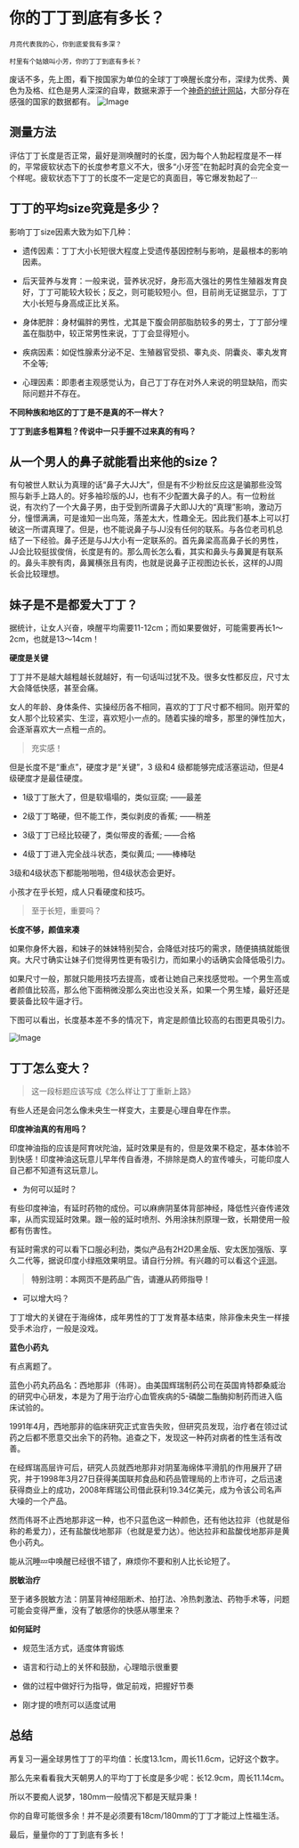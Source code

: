 # 你的丁丁到底有多长？

    月亮代表我的心，你到底爱我有多深？

    村里有个姑娘叫小芳，你的丁丁到底有多长？

废话不多，先上图，看下按国家为单位的全球丁丁唤醒长度分布，深绿为优秀、黄色为及格、红色是男人深深的自卑，数据来源于一个[神奇的统计网站](https://www.targetmap.com/viewer.aspx?reportId=3073
)，大部分存在感强的国家的数据都有。
![Image](penis.jpg)

## 测量方法

评估丁丁长度是否正常，最好是测唤醒时的长度，因为每个人勃起程度是不一样的，平常疲软状态下的长度参考意义不大，很多“小牙签”在勃起时真的会完全变一个样呢。疲软状态下丁丁的长度不一定是它的真面目，等它爆发勃起了···

## 丁丁的平均size究竟是多少？

影响丁丁size因素大致为如下几种：

- 遗传因素：丁丁大小长短很大程度上受遗传基因控制与影响，是最根本的影响因素。

- 后天营养与发育：一般来说，营养状况好，身形高大强壮的男性生殖器发育良好，丁丁可能较大较长；反之，则可能较短小。但，目前尚无证据显示，丁丁大小长短与身高成正比关系。

- 身体肥胖：身材偏胖的男性，尤其是下腹会阴部脂肪较多的男士，丁丁部分埋盖在脂肪中，较正常男性来说，丁丁会显得短小。

- 疾病因素：如促性腺素分泌不足、生殖器官受损、睾丸炎、阴囊炎、睾丸发育不全等;

- 心理因素：即患者主观感觉认为，自己丁丁存在对外人来说的明显缺陷，而实际问题并不存在。

**不同种族和地区的丁丁是不是真的不一样大？**

**丁丁到底多粗算粗？传说中一只手握不过来真的有吗？**

## 从一个男人的鼻子就能看出来他的size？

有句被世人默认为真理的话“鼻子大JJ大”，但是有不少粉丝反应这是骗那些没驾照与新手上路人的。好多袖珍版的JJ，也有不少配置大鼻子的人。有一位粉丝说，有次约了一个大鼻子男，由于受到所谓鼻子大即JJ大的“真理”影响，激动万分，憧憬满满，可是谁知一出鸟笼，落差太大，性趣全无。因此我们基本上可以打破这一所谓真理了。但是，也不能说鼻子与JJ没有任何的联系。与各位老司机总结了一下经验。鼻子还是与JJ大小有一定联系的。首先鼻梁高高鼻子长的男性，JJ会比较挺拔俊俏，长度是有的。那么周长怎么看，其实和鼻头与鼻翼是有联系的。鼻头丰腴有肉，鼻翼横张且有肉，也就是说鼻子正视图边长长，这样的JJ周长会比较理想。

## 妹子是不是都爱大丁丁？

据统计，让女人兴奋，唤醒平均需要11-12cm；而如果要做好，可能需要再长1～2cm，也就是13～14cm！

**硬度是关键**

丁丁并不是越大越粗越长就越好，有一句话叫过犹不及。很多女性都反应，尺寸太大会降低快感，甚至会痛。

女人的年龄、身体条件、实操经历各不相同，喜欢的丁丁尺寸都不相同。刚开荤的女人那个比较紧实、生涩，喜欢短小一点的。随着实操的增多，那里的弹性加大，会逐渐喜欢大一点粗一点的。

>充实感！

但是长度不是“重点”，硬度才是“关键”，3 级和4 级都能够完成活塞运动，但是4 级硬度才是最佳硬度。

- 1级丁丁胀大了，但是软塌塌的，类似豆腐; ——最差

- 2级丁丁略硬，但不能工作，类似剥皮的香蕉; ——稍差

- 3级丁丁已经比较硬了，类似带皮的香蕉; ——合格

- 4级丁丁进入完全战斗状态，类似黄瓜; ——棒棒哒

3级和4级状态下都能啪啪啪，但4级状态会更好。

小孩才在乎长短，成人只看硬度和技巧。

>至于长短，重要吗？

**长度不够，颜值来凑**

如果你身怀大器，和妹子的妹妹特别契合，会降低对技巧的需求，随便搞搞就能很爽。大尺寸确实让妹子们觉得男性更有吸引力，而如果小的话确实会降低吸引力。

如果尺寸一般，那就只能用技巧去提高，或者让她自己来找感觉啦。一个男生高或者颜值比较高，那么他下面稍微没那么突出也没关系，如果一个男生矮，最好还是要装备比较牛逼才行。

下图可以看出，长度基本差不多的情况下，肯定是颜值比较高的右图更具吸引力。

![Image](身材影响.jpg)

## 丁丁怎么变大？

>这一段标题应该写成《怎么样让丁丁重新上路》

有些人还是会问怎么像未央生一样变大，主要是心理自卑在作祟。

**印度神油真的有用吗？**

印度神油指的应该是阿育吠陀油，延时效果是有的，但是效果不稳定，基本体验不到快感！印度神油这玩意儿早年传自香港，不排除是商人的宣传噱头，可能印度人自己都不知道有这玩意儿。

- 为何可以延时？

有些印度神油，有延时药物的成份。可以麻痹阴茎体背部神经，降低性兴奋传递效率，从而实现延时效果。跟一般的延时喷剂、外用涂抹剂原理一致，长期使用一般都有伤害性。

有延时需求的可以看下口服必利劲，类似产品有2H2D黑金版、安太医加强版、享久二代等，据说印度小绿瓶效果明显。请自行分辨。有兴趣的可以看这个[评测](http://www.maiyspj.com)。

>**特别注明：本网页不是药品广告，请遵从药师指导！**

- 可以增大吗？

丁丁增大的关键在于海绵体，成年男性的丁丁发育基本结束，除非像未央生一样接受手术治疗，一般是没戏。

**蓝色小药丸**

有点离题了。

蓝色小药丸药品名：西地那非（伟哥）。由美国辉瑞制药公司在英国肯特郡桑威治的研究中心研发，本是为了用于治疗心血管疾病的5-磷酸二酯酶抑制药而进入临床试验的。

1991年4月，西地那非的临床研究正式宣告失败，但研究员发现，治疗者在领过试药之后都不愿意交出余下的药物。追查之下，发现这一种药对病者的性生活有改善。

在经辉瑞高层许可后，研究人员就西地那非对阴茎海绵体平滑肌的作用展开了研究，并于1998年3月27日获得美国联邦食品和药品管理局的上市许可，之后迅速获得商业上的成功，2008年辉瑞公司借此获利19.34亿美元，成为令该公司名声大噪的一个产品。

然而伟哥不止西地那非这一种，也不只蓝色这一种颜色，还有他达拉非（也就是俗称的希爱力），还有盐酸伐地那非（也就是爱力达）。他达拉非和盐酸伐地那非是黄色小药丸。

能从沉睡💤中唤醒已经很不错了，麻烦你不要和别人比长论短了。

**脱敏治疗**

至于诸多脱敏方法：阴茎背神经阻断术、拍打法、冷热刺激法、药物手术等，问题可能会变得严重，没有了敏感你的快感从哪里来？

**如何延时**

- 规范生活方式，适度体育锻炼

- 语言和行动上的关怀和鼓励，心理暗示很重要

- 做的过程中做好行为指导，做足前戏，把握好节奏

- 刚才提的喷剂可以适度试用

## 总结

再复习一遍全球男性丁丁的平均值：长度13.1cm，周长11.6cm，记好这个数字。

那么先来看看我大天朝男人的平均丁丁长度是多少呢：长12.9cm，周长11.14cm。

所以不要痴人说梦，180mm一般情况下都是天赋异秉！

你的自卑可能很多余！并不是必须要有18cm/180mm的丁丁才能过上性福生活。

最后，量量你的丁丁到底有多长！
